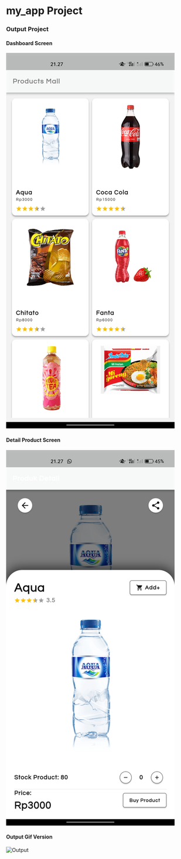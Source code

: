 # my_app Project

### Output Project

#### Dashboard Screen

![Output](./assets/project_mobile1.jpg)

#### Detail Product Screen

![Output](./assets/project_mobile2.jpg)

#### Output Gif Version

![Output](./assets/mobile_shoping.gif)
